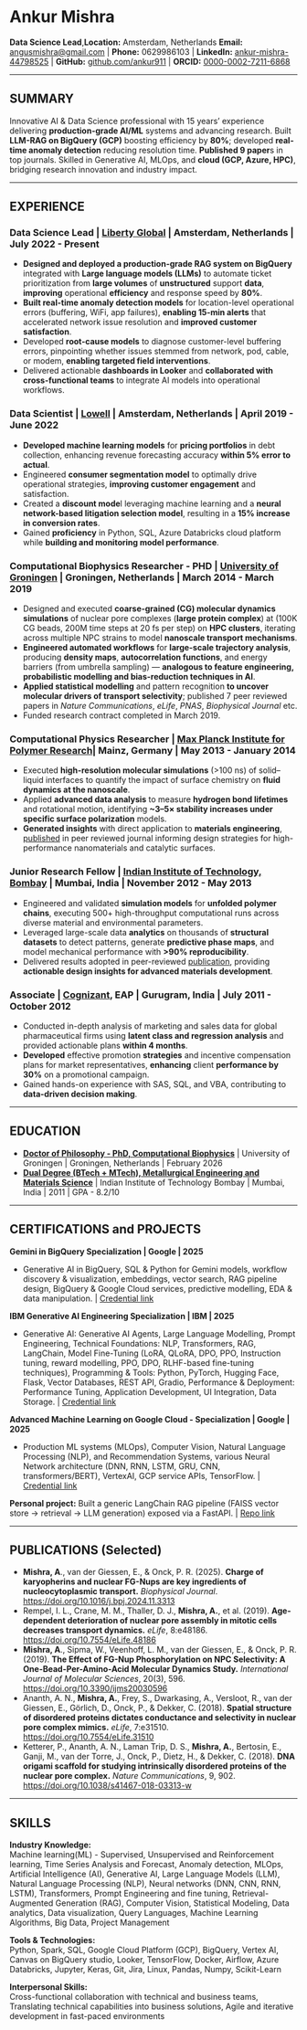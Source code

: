 # Ankur Mishra

**Data Science Lead**,**Location:** Amsterdam, Netherlands
**Email:** angusmishra@gmail.com | **Phone:** 0629986103 | 
**LinkedIn:** [ankur-mishra-44798525](https://www.linkedin.com/in/ankur-mishra-44798525/) | **GitHub:** [github.com/ankur911](https://github.com/ankur911) |  **ORCID:** [0000-0002-7211-6868](https://orcid.org/0000-0002-7211-6868)

---

## SUMMARY

Innovative AI & Data Science professional with 15 years’ experience delivering **production-grade AI/ML** systems and advancing research. Built **LLM-RAG on BigQuery (GCP)** boosting efficiency by **80%**; developed **real-time anomaly detection** reducing resolution time. **Published 9 paper**s in top journals. Skilled in Generative AI, MLOps, and **cloud (GCP, Azure, HPC)**, bridging research innovation and industry impact.

---

## EXPERIENCE

### Data Science Lead | [Liberty Global](https://www.libertyglobal.com/) | Amsterdam, Netherlands | July 2022 - Present
- **Designed and deployed a production-grade RAG system on BigQuery** integrated with **Large language models (LLMs)** to automate ticket prioritization from **large volumes** of **unstructured** support **data**, **improving** operational **efficiency** and response speed by **80%**.
- **Built real-time anomaly detection models** for location-level operational errors (buffering, WiFi, app failures), **enabling 15-min alerts** that accelerated network issue resolution and **improved customer satisfaction**.
- Developed **root-cause models** to diagnose customer-level buffering errors, pinpointing whether issues stemmed from network, pod, cable, or modem, **enabling targeted field interventions**.
- Delivered actionable **dashboards in Looker** and **collaborated with cross-functional teams** to integrate AI models into operational workflows.

### Data Scientist | [Lowell](https://www.lowell.co.uk/) | Amsterdam, Netherlands | April 2019 - June 2022
- **Developed machine learning models** for **pricing portfolios** in debt collection, enhancing revenue forecasting accuracy **within 5% error to actual**.
- Engineered **consumer segmentation model** to optimally drive operational strategies, **improving customer engagement** and satisfaction.
- Created a **discount mode**l leveraging machine learning and a **neural network-based litigation selection model**, resulting in a **15% increase in conversion rates**.
- Gained **proficiency** in Python, SQL, Azure Databricks cloud platform while **building and monitoring model performance**.

### Computational Biophysics Researcher - PHD | [University of Groningen](https://www.rug.nl/) | Groningen, Netherlands | March 2014 - March 2019
- Designed and executed **coarse-grained (CG) molecular dynamics simulations** of nuclear pore complexes (**large protein complex**) at (100K CG beads, 200M time steps at 20 fs per step) on **HPC clusters**, iterating across multiple NPC strains to model **nanoscale transport mechanisms**.
- **Engineered automated workflows** for **large-scale trajectory analysis**, producing **density maps**, **autocorrelation functions**, and energy barriers (from umbrella sampling) — **analogous to feature engineering, probabilistic modelling and bias-reduction techniques in AI**.
- **Applied statistical modelling** and pattern recognition **to uncover molecular drivers of transport selectivity**; published 7 peer reviewed papers in *Nature Communications*, *eLife*, *PNAS*, *Biophysical Journal* etc.
- Funded research contract completed in March 2019.

### Computational Physics Researcher | [Max Planck Institute for Polymer Research](https://www.mpip-mainz.mpg.de/)| Mainz, Germany | May 2013 - January 2014
- Executed **high-resolution molecular simulations** (>100 ns) of solid–liquid interfaces to quantify the impact of surface chemistry on **fluid dynamics at the nanoscale**.
- Applied **advanced data analysis** to measure **hydrogen bond lifetimes** and rotational motion, identifying **~3–5× stability increases under specific surface polarization** models.
- **Generated insights** with direct application to **materials engineering**, [published](https://iopscience.iop.org/article/10.1088/0953-8984/26/24/244102) in peer reviewed journal informing design strategies for high-performance nanomaterials and catalytic surfaces.

### Junior Research Fellow | [Indian Institute of Technology, Bombay](https://www.iitb.ac.in/) | Mumbai, India | November 2012 - May 2013
- Engineered and validated **simulation models** for **unfolded polymer chains**, executing 500+ high-throughput computational runs across diverse material and environmental parameters.
- Leveraged large-scale data **analytics** on thousands of **structural datasets** to detect patterns, generate **predictive phase maps**, and model mechanical performance with **>90% reproducibility**.
- Delivered results adopted in peer-reviewed [publication](https://doi.org/10.1002/mats.201300154), providing **actionable design insights for advanced materials development**.

### Associate | [Cognizant](https://www.cognizant.com/us/en), EAP | Gurugram, India | July 2011 - October 2012
- Conducted in-depth analysis of marketing and sales data for global pharmaceutical firms using **latent class and regression analysis** and provided actionable plans **within 4 months**.
- **Developed** effective promotion **strategies** and incentive compensation plans for market representatives, **enhancing** client **performance by 30%** on a promotional campaign.
- Gained hands-on experience with SAS, SQL, and VBA, contributing to **data-driven decision making**.

---

## EDUCATION

- [**Doctor of Philosophy - PhD, Computational Biophysics**](https://www.rug.nl/research/zernike/micromechanics/staff) | University of Groningen | Groningen, Netherlands | February 2026
- **[Dual Degree (BTech + MTech), Metallurgical Engineering and Materials Science](https://www.iitb.ac.in/mems/en/academics/programmes)** | Indian Institute of Technology Bombay | Mumbai, India | 2011 | GPA - 8.2/10

---

## CERTIFICATIONS and PROJECTS

**Gemini in BigQuery Specialization | Google | 2025**
- Generative AI in BigQuery, SQL & Python for Gemini models, workflow discovery & visualization, embeddings, vector search, RAG pipeline design, BigQuery & Google Cloud services, predictive modelling, EDA & data manipulation. |  [Credential link](https://coursera.org/share/0117f55fe21d22a0a37559084b44d7ed) 

**IBM Generative AI Engineering Specialization | IBM | 2025**
- Generative AI: Generative AI Agents, Large Language Modelling, Prompt Engineering, Technical Foundations: NLP, Transformers, RAG, LangChain, Model Fine-Tuning (LoRA, QLoRA, DPO, PPO, Instruction tuning, reward modelling, PPO, DPO, RLHF-based fine-tuning techniques), Programming & Tools: Python, PyTorch, Hugging Face, Flask, Vector Databases, REST API, Gradio, Performance & Deployment: Performance Tuning, Application Development, UI Integration, Data Storage. | [Credential link](https://www.coursera.org/account/accomplishments/professional-cert/8DKGL1RJB0QX?utm_source=link&utm_medium=certificate&utm_content=cert_image&utm_campaign=sharing_cta&utm_product=prof)

**Advanced Machine Learning on Google Cloud - Specialization | Google | 2025**
- Production ML systems (MLOps), Computer Vision, Natural Language Processing (NLP), and Recommendation Systems, various Neural Network architecture (DNN, RNN, LSTM, GRU, CNN, transformers/BERT), VertexAI, GCP service APIs, TensorFlow. | [Credential link]((https://coursera.org/share/fd835cf51cb88b0e7bdd8cee8adc39b8) )

**Personal project:** Built a generic LangChain RAG pipeline (FAISS vector store → retrieval → LLM generation) exposed via a FastAPI. | [Repo link](https://github.com/ankur911/rag_llm_generic.git)

---

## PUBLICATIONS (Selected)

- **Mishra, A**., van der Giessen, E., & Onck, P. R. (2025). **Charge of karyopherins and nuclear FG-Nups are key ingredients of nucleocytoplasmic transport.** *Biophysical Journal*. https://doi.org/10.1016/j.bpj.2024.11.3313
- Rempel, I. L., Crane, M. M., Thaller, D. J., **Mishra, A.**, et al. (2019). **Age-dependent deterioration of nuclear pore assembly in mitotic cells decreases transport dynamics.** *eLife*, 8:e48186. https://doi.org/10.7554/eLife.48186
- **Mishra, A**., Sipma, W., Veenhoff, L. M., van der Giessen, E., & Onck, P. R. (2019). **The Effect of FG-Nup Phosphorylation on NPC Selectivity: A One-Bead-Per-Amino-Acid Molecular Dynamics Study.** *International Journal of Molecular Sciences*, 20(3), 596. https://doi.org/10.3390/ijms20030596
- Ananth, A. N., **Mishra, A.**, Frey, S., Dwarkasing, A., Versloot, R., van der Giessen, E., Görlich, D., Onck, P., & Dekker, C. (2018). **Spatial structure of disordered proteins dictates conductance and selectivity in nuclear pore complex mimics.** *eLife*, 7:e31510. https://doi.org/10.7554/eLife.31510
- Ketterer, P., Ananth, A. N., Laman Trip, D. S., **Mishra, A.**, Bertosin, E., Ganji, M., van der Torre, J., Onck, P., Dietz, H., & Dekker, C. (2018). **DNA origami scaffold for studying intrinsically disordered proteins of the nuclear pore complex.** *Nature Communications*, 9, 902. https://doi.org/10.1038/s41467-018-03313-w

---

## SKILLS

**Industry Knowledge:**  
Machine learning(ML) - Supervised, Unsupervised and Reinforcement learning, Time Series Analysis and Forecast, Anomaly detection, MLOps, Artificial Intelligence (AI), Generative AI, Large Language Models (LLM), Natural Language Processing (NLP), Neural networks (DNN, CNN, RNN, LSTM), Transformers, Prompt Engineering and fine tuning, Retrieval-Augmented Generation (RAG), Computer Vision, Statistical Modeling, Data analytics, Data visualization, Query Languages, Machine Learning Algorithms, Big Data, Project Management

**Tools & Technologies:**  
Python, Spark, SQL, Google Cloud Platform (GCP), BigQuery, Vertex AI, Canvas on BigQuery studio, Looker, TensorFlow, Docker, Airflow, Azure Databricks, Jupyter, Keras, Git, Jira, Linux, Pandas, Numpy, Scikit-Learn

**Interpersonal Skills:**  
Cross-functional collaboration with technical and business teams, Translating technical capabilities into business solutions, Agile and iterative development in fast-paced environments
